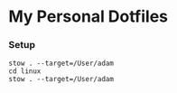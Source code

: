 # My Personal Dotfiles

### Setup

```
stow . --target=/User/adam
cd linux
stow . --target=/User/adam
```
